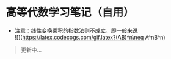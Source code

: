 高等代数学习笔记（自用）
====
* 注意：线性变换乘积的指数法则不成立，即一般来说<br>
![](https://latex.codecogs.com/gif.latex?(AB)^n\neq A^nB^n)
>更新中...


